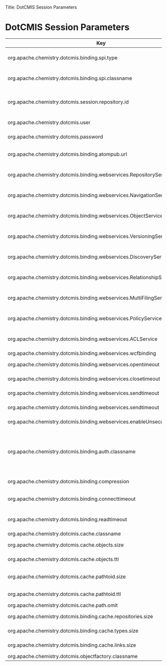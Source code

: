 Title: DotCMIS Session Parameters

# DotCMIS Session Parameters

Key|Constant|Description|Values|Required|Default
---|------|---------|-----|------|------
org.apache.chemistry.dotcmis.binding.spi.type|BindingType|Binding to use for the session |"atompub", "webservices", "custom"|yes
org.apache.chemistry.dotcmis.binding.spi.classname|BindingSpiClass|Binding implementation class|class name|Custom binding: yes<br/>other binding: no|Depends on BindingType
org.apache.chemistry.dotcmis.session.repository.id|RepositoryId|Repository id|repository id|CreateSession(): yes<br/>GetRepositories(): no
org.apache.chemistry.dotcmis.user|User|User name<br/>(used by the standard authentication provider)|string
org.apache.chemistry.dotcmis.password|Password|Password<br/>(used by the standard authentication provider)|string
org.apache.chemistry.dotcmis.binding.atompub.url|AtomPubUrl|AtomPub service document URL|URL|AtomPub binding: yes<br/>other bindings: no
org.apache.chemistry.dotcmis.binding.webservices.RepositoryService|WebServicesRepositoryService|Repository Service WSDL URL|WSDL URL|Web Services binding: yes<br/>other bindings: no
org.apache.chemistry.dotcmis.binding.webservices.NavigationService|WebServicesNavigationService|Navigation Service WSDL URL|WSDL URL|Web Services binding: yes<br/>other bindings: no
org.apache.chemistry.dotcmis.binding.webservices.ObjectService|WebServicesObjectService|Object Service WSDL URL|WSDL URL|Web Services binding: yes<br/>other bindings: no
org.apache.chemistry.dotcmis.binding.webservices.VersioningService|WebServicesVersioningService|Versioning Service WSDL URL|WSDL URL|Web Services binding: yes<br/>other bindings: no
org.apache.chemistry.dotcmis.binding.webservices.DiscoveryService|WebServicesDiscoveryService|Discovery Service WSDL URL|WSDL URL|Web Services binding: yes<br/>other bindings: no
org.apache.chemistry.dotcmis.binding.webservices.RelationshipService|WebServicesRelationshipService|Relationship Service WSDL URL|WSDL URL|Web Services binding: yes<br/>other bindings: no
org.apache.chemistry.dotcmis.binding.webservices.MultiFilingService|WebServicesMultifilingService|Multifiling Service WSDL URL|WSDL URL|Web Services binding: yes<br/>other bindings: no
org.apache.chemistry.dotcmis.binding.webservices.PolicyService|WebServicesPolicyService|Policy Service WSDL URL|WSDL URL|Web Services binding: yes<br/>other bindings: no
org.apache.chemistry.dotcmis.binding.webservices.ACLService|WebServicesAclService|ACL Service WSDL URL|WSDL URL|Web Services binding: yes<br/>other bindings: no
org.apache.chemistry.dotcmis.binding.webservices.wcfbinding|WebServicesWCFBinding|Name of the WCF binding to use|binding name|no
org.apache.chemistry.dotcmis.binding.webservices.opentimeout|WebServicesOpenTimeout|WCF binding open timeout|TimeSpan format|no|*CLR default*
org.apache.chemistry.dotcmis.binding.webservices.closetimeout|WebServicesCloseTimeout|WCF binding close timeout|TimeSpan format|no|*CLR default*
org.apache.chemistry.dotcmis.binding.webservices.sendtimeout|WebServicesSendTimeout|WCF binding send timeout|TimeSpan format|no|*CLR default*
org.apache.chemistry.dotcmis.binding.webservices.sendtimeout|WebServicesReceiveTimeout|WCF binding receive timeout|TimeSpan format|no|*CLR default*
org.apache.chemistry.dotcmis.binding.webservices.enableUnsecuredResponse|WebServicesEnableUnsecuredResponse|Indicates whether unsecured response is permitted (requires .NET 4.0)|"true", "false"|no|false
org.apache.chemistry.dotcmis.binding.auth.classname|AuthenticationProviderClass|Authentication Provider<br/>(DotCMIS provides two authentication providers out-of-the-box:<br/>basic authentication = DotCMIS.Binding.StandardAuthenticationProvider<br/>NTLM authentication (since 0.5) = DotCMIS.Binding.NtlmAuthenticationProvider)|class name|no|DotCMIS.Binding.StandardAuthenticationProvider
org.apache.chemistry.dotcmis.binding.compression|Compression|Switch to turn HTTP response compression on or off|"true", "false"|no|false
org.apache.chemistry.dotcmis.binding.connecttimeout|ConnectTimeout|HTTP connect timeout|time in milliseconds or -1 for infinite|no|*CLR default*
org.apache.chemistry.dotcmis.binding.readtimeout|ReadTimeout|HTTP read timeout|time in milliseconds or -1 for infinite|no|*CLR default*
org.apache.chemistry.dotcmis.cache.classname|CacheClass|Cache implementation|class name|no|DotCMIS.Client.Impl.Cache.CmisObjectCache
org.apache.chemistry.dotcmis.cache.objects.size|CacheSizeObjects|Object cache size|number of objects|no|1000
org.apache.chemistry.dotcmis.cache.objects.ttl|CacheTTLObjects|Object cache time-to-live|time in milliseconds|no|7200000 (2 hours)
org.apache.chemistry.dotcmis.cache.pathtoid.size|CacheSizePathToId|Path-to-id cache size|number of path to object links|no|1000
org.apache.chemistry.dotcmis.cache.pathtoid.ttl|CacheTTLPathToId|Path-to-id cache time-to-live|time in milliseconds|no|1800000 (30 minutes)
org.apache.chemistry.dotcmis.cache.path.omit|CachePathOmit|Turn off path-to-id cache|"true", "false"|no|false
org.apache.chemistry.dotcmis.binding.cache.repositories.size|CacheSizeRepositories|Repository info cache size|number of objects|no|10
org.apache.chemistry.dotcmis.binding.cache.types.size|CacheSizeTypes|Type definition cache size|number of objects|no|100 
org.apache.chemistry.dotcmis.binding.cache.links.size|CacheSizeLinks|AtomPub link cache size|number of objects|no|400
org.apache.chemistry.dotcmis.objectfactory.classname|ObjectFactoryClass|Object factory implementation |class name|no|DotCMIS.Client.Impl.ObjectFactory